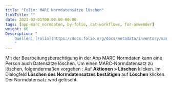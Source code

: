 ```yaml
---
title: "Folio: MARC Normdatensätze löschen"
linkTitle: ""
date: 2023-02-01T00:00:00-00:00
tags: [app-marc_normdaten, by-folio, cat-workflows, for-anwender]
weight: 60
Description: "
    Quellen: [Folio](https://docs.folio.org/docs/metadata/inventory/marcauthority/#deleting-marc-authority-records) & [GBV](https://info.gbv.de/pages/viewpage.action?pageId=854294560)
    "
---
```


Mit der Bearbeitungsberechtigung in der App MARC Normdaten kann eine Person auch Datensätze löschen. Um einen MARC-Normdatensatz zu löschen, folgendermaßen vorgehen : Auf **Aktionen > Löschen** klicken. Im Dialogfeld **Löschen des Normdatensatzes bestätigen** auf **Löschen** klicken. Der Normdatensatz wird gelöscht.

